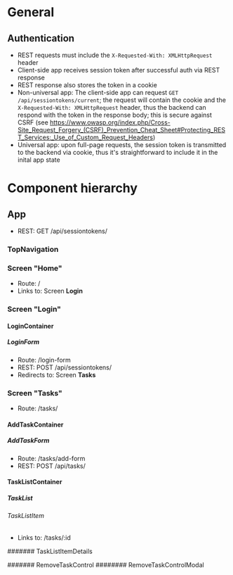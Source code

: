 # General


## Authentication

* REST requests must include the `X-Requested-With: XMLHttpRequest` header
* Client-side app receives session token after successful auth via REST response
* REST response also stores the token in a cookie
* Non-universal app: The client-side app can request `GET /api/sessiontokens/current`; the request will contain the
  cookie and the `X-Requested-With: XMLHttpRequest` header, thus the backend can respond with the token in the response
  body; this is secure against CSRF (see https://www.owasp.org/index.php/Cross-Site_Request_Forgery_(CSRF)_Prevention_Cheat_Sheet#Protecting_REST_Services:_Use_of_Custom_Request_Headers)
* Universal app: upon full-page requests, the session token is transmitted to the backend via cookie, thus it's
  straightforward to include it in the inital app state


# Component hierarchy

## App

* REST: GET /api/sessiontokens/


### TopNavigation

### Screen "Home"

* Route: /
* Links to: Screen **Login**


### Screen "Login"

#### LoginContainer
##### LoginForm

* Route: /login-form
* REST: POST /api/sessiontokens/
* Redirects to: Screen **Tasks**


### Screen "Tasks"

* Route: /tasks/

#### AddTaskContainer

##### AddTaskForm

* Route: /tasks/add-form
* REST: POST /api/tasks/

#### TaskListContainer
##### TaskList
###### TaskListItem

* Links to: /tasks/:id

####### TaskListItemDetails

####### RemoveTaskControl
######## RemoveTaskControlModal
